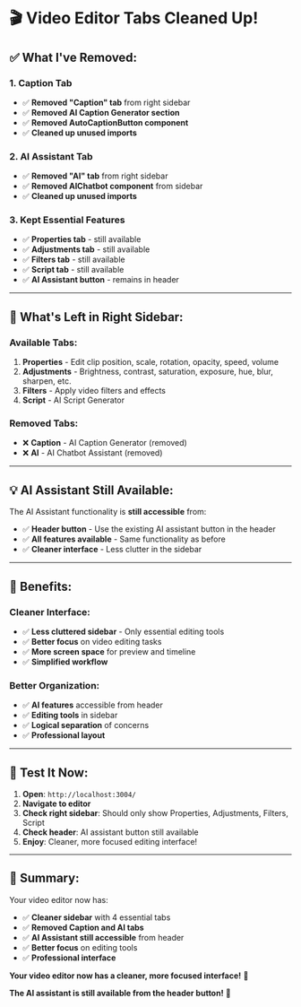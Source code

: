 # 🎬 Video Editor Tabs Cleaned Up!

## ✅ **What I've Removed:**

### **1. Caption Tab**
- ✅ **Removed "Caption" tab** from right sidebar
- ✅ **Removed AI Caption Generator section**
- ✅ **Removed AutoCaptionButton component**
- ✅ **Cleaned up unused imports**

### **2. AI Assistant Tab**
- ✅ **Removed "AI" tab** from right sidebar
- ✅ **Removed AIChatbot component** from sidebar
- ✅ **Cleaned up unused imports**

### **3. Kept Essential Features**
- ✅ **Properties tab** - still available
- ✅ **Adjustments tab** - still available
- ✅ **Filters tab** - still available
- ✅ **Script tab** - still available
- ✅ **AI Assistant button** - remains in header

---

## 🎯 **What's Left in Right Sidebar:**

### **Available Tabs:**
1. **Properties** - Edit clip position, scale, rotation, opacity, speed, volume
2. **Adjustments** - Brightness, contrast, saturation, exposure, hue, blur, sharpen, etc.
3. **Filters** - Apply video filters and effects
4. **Script** - AI Script Generator

### **Removed Tabs:**
- ❌ **Caption** - AI Caption Generator (removed)
- ❌ **AI** - AI Chatbot Assistant (removed)

---

## 💡 **AI Assistant Still Available:**

The AI Assistant functionality is **still accessible** from:
- ✅ **Header button** - Use the existing AI assistant button in the header
- ✅ **All features available** - Same functionality as before
- ✅ **Cleaner interface** - Less clutter in the sidebar

---

## 🎊 **Benefits:**

### **Cleaner Interface:**
- ✅ **Less cluttered sidebar** - Only essential editing tools
- ✅ **Better focus** on video editing tasks
- ✅ **More screen space** for preview and timeline
- ✅ **Simplified workflow**

### **Better Organization:**
- ✅ **AI features** accessible from header
- ✅ **Editing tools** in sidebar
- ✅ **Logical separation** of concerns
- ✅ **Professional layout**

---

## 🚀 **Test It Now:**

1. **Open**: `http://localhost:3004/`
2. **Navigate to editor**
3. **Check right sidebar**: Should only show Properties, Adjustments, Filters, Script
4. **Check header**: AI assistant button still available
5. **Enjoy**: Cleaner, more focused editing interface!

---

## 🎯 **Summary:**

Your video editor now has:
- ✅ **Cleaner sidebar** with 4 essential tabs
- ✅ **Removed Caption and AI tabs**
- ✅ **AI Assistant still accessible** from header
- ✅ **Better focus** on editing tools
- ✅ **Professional interface**

**Your video editor now has a cleaner, more focused interface!** 🚀

**The AI assistant is still available from the header button!** 🎉
